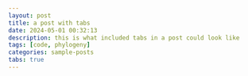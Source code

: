 ```yaml
---
layout: post
title: a post with tabs
date: 2024-05-01 00:32:13
description: this is what included tabs in a post could look like
tags: [code, phylogeny]
categories: sample-posts
tabs: true
---
```

